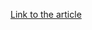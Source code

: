 [Link to the article](https://www.welivesecurity.com/en/eset-research/moon-backdoors-lunar-landing-diplomatic-missions/)
